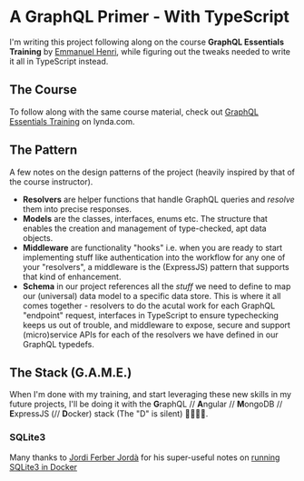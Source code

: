 # A GraphQL Primer - With TypeScript

I'm writing this project following along on the course **GraphQL Essentials Training** by [Emmanuel Henri](https://www.lynda.com/Emmanuel-Henri/6037653-1.html), while figuring out the tweaks needed to write it all in TypeScript instead.

## The Course

To follow along with the same course material, check out
[GraphQL Essentials Training](https://www.lynda.com/GraphQL-tutorials/GraphQL-Essential-Training/614315-2.html) on lynda.com.

## The Pattern

A few notes on the design patterns of the project (heavily inspired by that of the course instructor).

- **Resolvers** are helper functions that handle GraphQL queries and _resolve_ them into precise responses.
- **Models** are the classes, interfaces, enums etc. The structure that enables the creation and management of type-checked, apt data objects.
- **Middleware** are functionality "hooks" i.e. when you are ready to start implementing stuff like authentication into the workflow for any one of your "resolvers", a middleware is the (ExpressJS) pattern that supports that kind of enhancement.
- **Schema** in our project references all the _stuff_ we need to define to map our (universal) data model to a specific data store. This is where it all comes together - resolvers to do the acutal work for each GraphQL "endpoint" request, interfaces in TypeScript to ensure typechecking keeps us out of trouble, and middleware to expose, secure and support (micro)service APIs for each of the resolvers we have defined in our GraphQL typedefs.

<!-- Emoji: https://emojipedia.org/man-bowing-deeply-type-5/ -->

## The Stack (G.A.M.E.)

When I'm done with my training, and start leveraging these new skills in my future projects, I'll be doing it with the **G**raphQL // **A**ngular // **M**ongoDB // **E**xpressJS (// **D**ocker) stack (The "D" is silent) 🤘🏾🙇🏾‍.

### SQLite3

Many thanks to [Jordi Ferber Jordà](https://twitter.com/jordifebrer) for his super-useful notes on [running SQLite3 in Docker](https://devopsheaven.com/sqlite/backup/restore/dump/databases/docker/2017/10/10/sqlite-backup-restore-docker.html)
